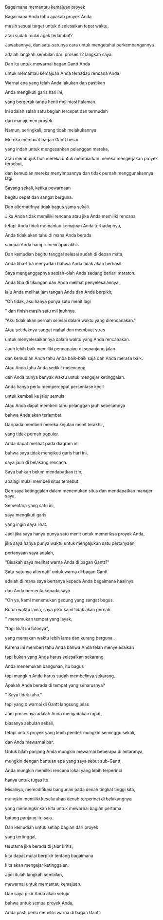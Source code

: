 Bagaimana memantau kemajuan proyek

Bagaimana Anda tahu apakah proyek Anda 

masih sesuai target untuk diselesaikan tepat waktu, 

atau sudah mulai agak terlambat? 

Jawabannya, dan satu-satunya cara untuk mengetahui perkembangannya 

adalah langkah sembilan dari proses 12 langkah saya.

Dan itu untuk mewarnai bagan Gantt Anda 

untuk memantau kemajuan Anda terhadap rencana Anda.

Warnai apa yang telah Anda lakukan dan pastikan 

Anda mengikuti garis hari ini, 

yang bergerak tanpa henti melintasi halaman.

Ini adalah salah satu bagian tercepat dan termudah 

dari manajemen proyek.

Namun, seringkali, orang tidak melakukannya.

Mereka membuat bagan Gantt besar 

yang indah untuk mengesankan pelanggan mereka, 

atau membujuk bos mereka untuk membiarkan mereka mengerjakan proyek tersebut, 

dan kemudian mereka menyimpannya dan tidak pernah menggunakannya lagi.

Sayang sekali, ketika pewarnaan 

begitu cepat dan sangat berguna.

Dan alternatifnya tidak bagus sama sekali.

Jika Anda tidak memiliki rencana atau jika Anda memiliki rencana 

tetapi Anda tidak memantau kemajuan Anda terhadapnya, 

Anda tidak akan tahu di mana Anda berada 

sampai Anda hampir mencapai akhir.

Dan kemudian begitu tanggal selesai sudah di depan mata, 

Anda tiba-tiba menyadari bahwa Anda tidak akan berhasil.

Saya menganggapnya seolah-olah Anda sedang berlari maraton.

Anda tiba di tikungan dan Anda melihat penyelesaiannya, 

lalu Anda melihat jam tangan Anda dan Anda berpikir, 

"Oh tidak, aku hanya punya satu menit lagi 

" dan finish masih satu mil jauhnya.

"Aku tidak akan pernah selesai dalam waktu yang direncanakan." 

Atau setidaknya sangat mahal dan membuat stres 

untuk menyelesaikannya dalam waktu yang Anda rencanakan.

Jauh lebih baik memiliki pencapaian di sepanjang jalan 

dan kemudian Anda tahu Anda baik-baik saja dan Anda merasa baik.

Atau Anda tahu Anda sedikit melenceng 

dan Anda punya banyak waktu untuk mengejar ketinggalan.

Anda hanya perlu mempercepat persentase kecil 

untuk kembali ke jalur semula.

Atau Anda dapat memberi tahu pelanggan jauh sebelumnya 

bahwa Anda akan terlambat.

Daripada memberi mereka kejutan menit terakhir, 

yang tidak pernah populer.

Anda dapat melihat pada diagram ini 

bahwa saya tidak mengikuti garis hari ini, 

saya jauh di belakang rencana.

Saya bahkan belum mendapatkan izin, 

apalagi mulai membeli situs tersebut.

Dan saya ketinggalan dalam menemukan situs dan mendapatkan manajer saya.

Sementara yang satu ini, 

saya mengikuti garis 

yang ingin saya lihat.

Jadi jika saya hanya punya satu menit untuk memeriksa proyek Anda, 

jika saya hanya punya waktu untuk mengajukan satu pertanyaan, 

pertanyaan saya adalah, 

"Bisakah saya melihat warna Anda di bagan Gantt?" 

Satu-satunya alternatif untuk warna di bagan Gantt 

adalah di mana saya bertanya kepada Anda bagaimana hasilnya 

dan Anda bercerita kepada saya.

"Oh ya, kami menemukan gedung yang sangat bagus.

Butuh waktu lama, saya pikir kami tidak akan pernah 

" menemukan tempat yang layak, 

"tapi lihat ini fotonya", 

yang memakan waktu lebih lama dan kurang berguna .

Karena ini memberi tahu Anda bahwa Anda telah menyelesaikan

tapi bukan yang Anda harus selesaikan sekarang

Anda menemukan bangunan, itu bagus

tapi mungkin Anda harus sudah membelinya sekarang.

Apakah Anda berada di tempat yang seharusnya?

" Saya tidak tahu." 

tapi yang diwarnai di Gantt langsung jelas 

Jadi prosesnya adalah Anda mengadakan rapat, 

biasanya sebulan sekali, 

tetapi untuk proyek yang lebih pendek mungkin seminggu sekali, 

dan Anda mewarnai bar.

Untuk bilah panjang Anda mungkin mewarnai beberapa di antaranya, 

mungkin dengan bantuan apa yang saya sebut sub-Gantt, 

Anda mungkin memiliki rencana lokal yang lebih terperinci 

hanya untuk tugas itu.

Misalnya, memodifikasi bangunan pada denah tingkat tinggi kita,

mungkin memiliki keseluruhan denah terperinci di belakangnya 

yang memungkinkan kita untuk mewarnai bagian pertama 

batang panjang itu saja.

Dan kemudian untuk setiap bagian dari proyek 

yang tertinggal, 

terutama jika berada di jalur kritis, 

kita dapat mulai berpikir tentang bagaimana 

kita akan mengejar ketinggalan.

Jadi itulah langkah sembilan, 

mewarnai untuk memantau kemajuan.

Dan saya pikir Anda akan setuju 

bahwa untuk semua proyek Anda, 

Anda pasti perlu memiliki warna di bagan Gantt.

